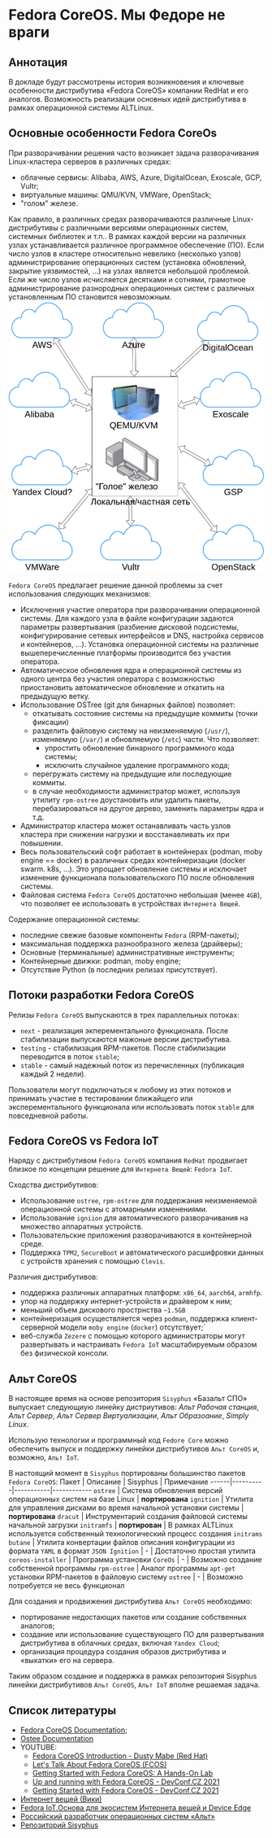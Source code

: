 # Fedora CoreOS. Мы Федоре не враги

## Аннотация
В докладе будут рассмотрены история возникновения и ключевые особенности дистрибутива «Fedora CoreOS» компании RedHat и его аналогов.
Возможность реализации основных идей дистрибутива в рамках операционной системы ALTLinux.



## Основные особенности Fedora CoreOs 

При разворачивании решения часто возникает задача разворачивания Linux-кластера серверов в различных средах:
- облачные сервисы: Alibaba, AWS, Azure, DigitalOcean, Exoscale, GCP, Vultr;
- виртуальные машины: QMU/KVN, VMWare, OpenStack;
- "голом" железе.

Как правило, в различных средах разворачиваются различные Linux-дистрибутивы с различными версиями операционных систем, системных библиотек и т.п..
В рамках каждой версии на различных узлах устанавливается различное программное обеспечение (ПО).
Если число узлов в кластере относительно невелико (несколько узлов) администрирование операционных систем (установка обновлений, закрытие уязвимостей, ...) на узлах является небольшой проблемой.
Если же число узлов исчисляется десятками и сотнями, грамотное администрирование разнородных операционных систем с различных установленным ПО становится невозможным.
![Облака](./Images/clouds.png)

`Fedora CoreOS` предлагает решение данной проблемы за счет использования следующих механизмов:
- Исключения участие оператора при разворачивании операционной системы. Для каждого узла в файле конфигурации задаются параметры развертывания (разбиение дисковой подсистемы, конфигурирование сетевых интерфейсов и DNS, настройка сервисов и контейнеров, ...). Установка операционной системы на различные вышеперечисленные платформы производится без участия оператора.
- Автоматическое обновления ядра и операционной системы из одного центра без участия оператора с возможностью приостановить автоматическое обновление и откатить на предыдущую ветку.
- Использование OSTree (git для бинарных файлов) позволяет:
  * откатывать состояние системы на предыдущие коммиты (точки фиксации)
  * разделить файловую систему на неизменяемую (`/usr/`), изменяемую (`/var/`) и обновляемую (`/etc`) части. Что позволяет:
    - упростить обновление бинарного программного кода системы;
    - исключить случайное удаление программного кода;
  * перегружать систему на предыдущие или последующие коммиты.
  * в случае необходимости администратор может, используя утилиту `rpm-ostree` доустановить или удалить пакеты, перебазироваться на другое дерево, заменить параметры ядра и т.д. 
- Администратор кластера может останавливать часть узлов кластера при снижении нагрузки и восстанавливать их при повышении.
- Весь пользовательский софт работает в контейнерах (podman, moby engine == docker) в различных средах контейнеризации (docker swarm. k8s, ...). Это упрощает обновление системы и исключает изменение функционала пользовательского ПО после обновления системы. 
- Файловая система `Fedora CoreOS` достаточно небольшая (менее `4GB`), что позволяет ее использовать в устройствах `Интернета Вещей`.

Содержание операционной системы:
- последние свежие базовые компоненты `Fedora` (RPM-пакеты);
- максимальная поддержка разнообразного железа (драйверы);
- Основные (терминальные) административные инструменты;
- Контейнерные движки: podman, moby engine;
- Отсутствие Python (в последних релизах присутствует).



## Потоки разработки Fedora CoreOS

Релизы `Fedora CoreOS` выпускаются в трех параллельных потоках:
- `next` - реализация экперементального функционала. После стабилизации выпускаются мажоные версии дистрибутива.
- `testing` - стабилизация RPM-пакетов. После стабилизации переводится в поток `stable`; 
- `stable` - самый надежный поток из перечисленных (публикация каждый 2 недели). 

Пользователи могут подключаться к любому из этих потоков и принимать участие в тестировании ближайщего или эксперементального функционала или
использовать поток `stable` для повседневной работы.

## Fedora CoreOS vs Fedora IoT

Наряду с дистрибутивом `Fedora CoreOS` компания `RedHat` продвигает близкое по концепции решение для `Интернета Вещей`: `Fedora IoT`. 

Сходства дистрибутивов:
- Использование `ostree`, `rpm-ostree` для поддержания неизменяемой операционной системы с атомарными изменениями.
- Использование `igniion` для автоматического разворачивания на множество аппаратных устройств.
- Пользовательские приложения разворачиваются в контейнерной среде.
- Поддержка `TPM2`, `SecureBoot` и автоматического расшифровки данных с устройств хранения с помощью `Clevis`. 

Различия дистрибутивов:
- поддержка различных аппаратных платформ: `x86_64`,  `aarch64`,  `armhfp`. 
- упор на поддержку интернет-устройств и драйвером к ним;
- меньший объем дискового прострнства `~1.5GB`
- контейнеризация осуществляется через `podman`, поддержка клиент-серверной модели `moby engine` (`docker`) отсутствует;`
- веб-служба `Zezere` с помощью которого администраторы могут развертывать и настраивать `Fedora IoT` масштабируемым образом без физической консоли.

## Альт CoreOS

В настоящее время на основе репозитория `Sisyphus` «Базальт СПО» выпускает следующиую линейку дистриутивов: 
*Альт Рабочая станция*, 
*Альт Сервер*,
*Альт Сервер Виртуализации*,
*Альт Образоание*,
*Simply Linux*.

Использую технологии и программный код `Fedore Core` можно обеспечить выпуск и поддержку линейки дистрибутивов `Альт CoreOS` и, возможно, `Альт IoT`.

В настоящий момент в `Sisyphus` портированы большинство пакетов `Fedora CoreOS`:
Пакет | Описание | Sisyphus  | Примечание
------|----------|-----------|------------
`ostree` | Система обновления версий операционных систем на базе Linux | **портирована**
`ignition` | Утилита для управления дисками во время начальной установки системы | **портирована**
`dracut` | Инструментарий создания  файловой системы начальной загрузки  `initramfs` | **портирован**  | В рамках ALTLinux используется собственный технологический процесс создания `initrams` 
`butane` | Утилита конвертации файлов описания конфигурации из формата `YAML` в формат `JSON Ignition` | - | Достаточно простая утилита
`coreos-installer` | Программа установки `CoreOs` | - | Возможно создание собственной программы
`rpm-ostree` | Аналог программы `apt-get` установки RPM-пакетов в файловую систему `ostree` | - | Возможно потребуется не весь функционал

Для создания и продвижения дистрибутива `Альт CoreOS` необходимо:
- портирование недостающих пакетов или создание собственных аналогов;
- создание или использование существующего ПО для развертывания дистрибутива в облачных средах, включая `Yandex Cloud`; 
- организация процедура создания образов дистрибутива и «выкатки» его на сервера.

Таким образом создание и поддержка в рамках репозитория Sisyphus линейки дистрибутивов  `Альт CoreOS`, `Альт IoT` вполне решаемая задача.


## Список литературы
- [Fedora CoreOS Documentation](https://docs.fedoraproject.org/en-US/fedora-coreos/);
- [Ostee Documentation](https://ostreedev.github.io/ostree/)
- YOUTUBE:
  * [Fedora CoreOS Introduction - Dusty Mabe (Red Hat)](https://www.youtube.com/watch?v=JepNm7R0LSo)
  * [Let's Talk About Fedora CoreOS (FCOS)](https://www.youtube.com/watch?v=yT5BP_hnqRE)
  * [Getting Started with Fedora CoreOS: A Hands-On Lab](https://www.youtube.com/watch?v=tSusAbbdB7s)
  * [Up and running with Fedora CoreOS - DevConf.CZ 2021](https://www.youtube.com/watch?v=QpF8WKA7gU8)
  * [Getting Started with Fedora CoreOS - DevConf.CZ 2021](https://www.youtube.com/watch?v=vH89CKVxLpA)
- [Интернет вещей (Вики)](https://ru.wikipedia.org/wiki/%D0%98%D0%BD%D1%82%D0%B5%D1%80%D0%BD%D0%B5%D1%82_%D0%B2%D0%B5%D1%89%D0%B5%D0%B9)
- [Fedora IoT.Основа для экосистем Интернета вещей и Device Edge](https://getfedora.org/ru/iot/)
- [Российский разработчик операционных систем «Альт»](https://www.basealt.ru/)
- [Репозиторий Sisyphus](http://www.sisyphus.ru/)




